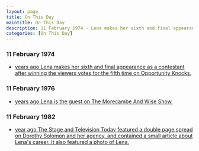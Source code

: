 ```yaml
---
layout: page
title: On This Day
maintitle: On This Day
description: 11 February 1974 - Lena makes her sixth and final appearance as a contestant after winning the viewers votes for the fifth time on Opportunity Knocks. 11 February 1982 - The Stage and Television Today featured a double page spread on Dorothy Solomon and her agency, and contained a small article about Lena's career. It also featured a photo of Lena.
categories: [On This Day]
---
```


### 11 February 1974
* [<span id="age1"></span> years ago Lena makes her sixth and final appearance as a contestant after winning the viewers votes for the fifth time on Opportunity Knocks.](/thames%20television/opportunity%20knocks/1974/02/11/opportunity-knocks.html)

### 11 February 1976
* [<span id="age2"></span> years ago Lena is the guest on The Morecambe And Wise Show.](/bbc%20one/bbc%20two/1976/02/11/the-morecambe-and-wise-show.html)



### 11 February 1982
* [<span id="age3"></span> year ago The Stage and Television Today featured a double page spread on Dorothy Solomon and her agency, and contained a small article about Lena's career. It also featured a photo of Lena.](/the%20stage%20and%20television%20today/1982/02/11/the-stage-and-television-today.html)

<!-- Script for calculating number of years ago -->
<script>
var dob = '19740211';
var year = Number(dob.substr(0, 4));
var month = Number(dob.substr(4, 2)) - 1;
var day = Number(dob.substr(6, 2));
var today = new Date();
var age1 = today.getFullYear() - year;
if (today.getMonth() < month || (today.getMonth() == month && today.getDate() < day)) {
  age1--;
}
document.getElementById("age1").innerHTML=age1;

var dob = '19760211';
var year = Number(dob.substr(0, 4));
var month = Number(dob.substr(4, 2)) - 1;
var day = Number(dob.substr(6, 2));
var today = new Date();
var age2 = today.getFullYear() - year;
if (today.getMonth() < month || (today.getMonth() == month && today.getDate() < day)) {
age2--;
}
document.getElementById("age2").innerHTML=age2;

var dob = '19820211';
var year = Number(dob.substr(0, 4));
var month = Number(dob.substr(4, 2)) - 1;
var day = Number(dob.substr(6, 2));
var today = new Date();
var age3 = today.getFullYear() - year;
if (today.getMonth() < month || (today.getMonth() == month && today.getDate() < day)) {
age3--;
}
document.getElementById("age3").innerHTML=age3;
</script>

